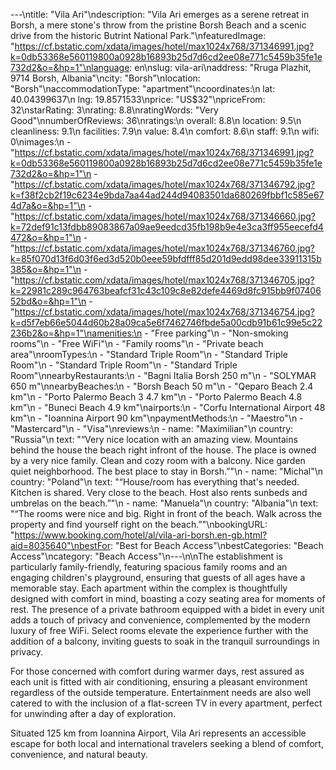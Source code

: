 ---\ntitle: "Vila Ari"\ndescription: "Vila Ari emerges as a serene retreat in Borsh, a mere stone's throw from the pristine Borsh Beach and a scenic drive from the historic Butrint National Park."\nfeaturedImage: "https://cf.bstatic.com/xdata/images/hotel/max1024x768/371346991.jpg?k=0db53368e560119800a0928b16893b25d7d6cd2ee08e771c5459b35fe1e732d2&o=&hp=1"\nlanguage: en\nslug: vila-ari\naddress: "Rruga Plazhit, 9714 Borsh, Albania"\ncity: "Borsh"\nlocation: "Borsh"\naccommodationType: "apartment"\ncoordinates:\n  lat: 40.04399637\n  lng: 19.8571533\nprice: "US$32"\npriceFrom: 32\nstarRating: 3\nrating: 8.8\nratingWords: "Very Good"\nnumberOfReviews: 36\nratings:\n  overall: 8.8\n  location: 9.5\n  cleanliness: 9.1\n  facilities: 7.9\n  value: 8.4\n  comfort: 8.6\n  staff: 9.1\n  wifi: 0\nimages:\n  - "https://cf.bstatic.com/xdata/images/hotel/max1024x768/371346991.jpg?k=0db53368e560119800a0928b16893b25d7d6cd2ee08e771c5459b35fe1e732d2&o=&hp=1"\n  - "https://cf.bstatic.com/xdata/images/hotel/max1024x768/371346792.jpg?k=f38f2cb2f19c6234e9bda7aa44ad244d94083501da680269fbbf1c585e674d7a&o=&hp=1"\n  - "https://cf.bstatic.com/xdata/images/hotel/max1024x768/371346660.jpg?k=72def91c13fdbb89083867a09ae9eedcd35fb198b9e4e3ca3ff955eecefd4472&o=&hp=1"\n  - "https://cf.bstatic.com/xdata/images/hotel/max1024x768/371346760.jpg?k=85f070d13f6d03f6ed3d520b0eee59bfdfff85d201d9edd98dee33911315b385&o=&hp=1"\n  - "https://cf.bstatic.com/xdata/images/hotel/max1024x768/371346705.jpg?k=22981c289c964763beafcf31c43c109c8e82defe4469d8fc915bb9f0740652bd&o=&hp=1"\n  - "https://cf.bstatic.com/xdata/images/hotel/max1024x768/371346754.jpg?k=d5f7eb66e5044d60b28a09ca5e6f7462746fbde5a00cdb91b61c99e5c22236b2&o=&hp=1"\namenities:\n  - "Free parking"\n  - "Non-smoking rooms"\n  - "Free WiFi"\n  - "Family rooms"\n  - "Private beach area"\nroomTypes:\n  - "Standard Triple Room"\n  - "Standard Triple Room"\n  - "Standard Triple Room"\n  - "Standard Triple Room"\nnearbyRestaurants:\n  - "Bagni Italia Borsh 250 m"\n  - "SOLYMAR 650 m"\nnearbyBeaches:\n  - "Borsh Beach 50 m"\n  - "Qeparo Beach 2.4 km"\n  - "Porto Palermo Beach 3 4.7 km"\n  - "Porto Palermo Beach 4.8 km"\n  - "Buneci Beach 4.9 km"\nairports:\n  - "Corfu International Airport 48 km"\n  - "Ioannina Airport 90 km"\npaymentMethods:\n  - "Maestro"\n  - "Mastercard"\n  - "Visa"\nreviews:\n  - name: "Maximilian"\n    country: "Russia"\n    text: "“Very nice location with an amazing view. Mountains behind the house the beach right infront of the house. The place is owned by a very nice family. Clean and cozy room with a balcony. Nice garden quiet neighborhood. The best place to stay in Borsh.”"\n  - name: "Michal"\n    country: "Poland"\n    text: "“House/room has everything that's needed. Kitchen is shared. Very close to the beach. Host also rents sunbeds and umbrelas on the beach.”"\n  - name: "Manuela"\n    country: "Albania"\n    text: "“The rooms were nice and big. Right in front of the beach. Walk across the property and find yourself right on the beach.”"\nbookingURL: "https://www.booking.com/hotel/al/vila-ari-borsh.en-gb.html?aid=8035640"\nbestFor: "Best for Beach Access"\nbestCategories: "Beach Access"\ncategory: "Beach Access"\n---\n\nThe establishment is particularly family-friendly, featuring spacious family rooms and an engaging children's playground, ensuring that guests of all ages have a memorable stay. Each apartment within the complex is thoughtfully designed with comfort in mind, boasting a cozy seating area for moments of rest. The presence of a private bathroom equipped with a bidet in every unit adds a touch of privacy and convenience, complemented by the modern luxury of free WiFi. Select rooms elevate the experience further with the addition of a balcony, inviting guests to soak in the tranquil surroundings in privacy.

For those concerned with comfort during warmer days, rest assured as each unit is fitted with air conditioning, ensuring a pleasant environment regardless of the outside temperature. Entertainment needs are also well catered to with the inclusion of a flat-screen TV in every apartment, perfect for unwinding after a day of exploration.

Situated 125 km from Ioannina Airport, Vila Ari represents an accessible escape for both local and international travelers seeking a blend of comfort, convenience, and natural beauty.